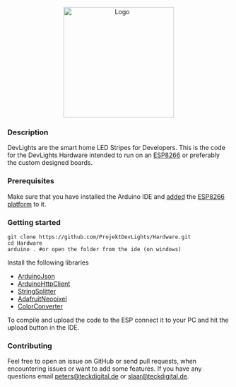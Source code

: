 <p align="center"><img alt="Logo" src="https://i.postimg.cc/vHgyC8nG/logo.png" height="250" /> </p>

### Description

DevLights are the smart home LED Stripes for Developers.
This is the code for the DevLights Hardware intended to run on an [ESP8266](https://www.espressif.com/en/products/socs/esp8266) or preferably the custom designed boards.

### Prerequisites

Make sure that you have installed the Arduino IDE and [added](https://arduino-esp8266.readthedocs.io/en/latest/installing.html) the [ESP8266 platform](https://arduino.esp8266.com/stable/package_esp8266com_index.json) to it.

### Getting started

```shell
git clone https://github.com/ProjektDevLights/Hardware.git
cd Hardware
arduino . #or open the folder from the ide (on windows)
```

Install the following libraries

- [ArduinoJson](https://arduinojson.org/)
- [ArduinoHttpClient](https://github.com/arduino-libraries/ArduinoHttpClient)
- [StringSplitter](https://github.com/aharshac/StringSplitter)
- [AdafruitNeopixel](https://github.com/adafruit/Adafruit_NeoPixel)
- [ColorConverter](https://github.com/luisllamasbinaburo/Arduino-ColorConverter)

To compile and upload the code to the ESP connect it to your PC and hit the upload button in the IDE.

### Contributing

Feel free to open an issue on GitHub or send pull requests, when encountering issues or want to add some features. If you have any questions email [peters@teckdigital.de](mailto:peters@teckdigital.de) or [slaar@teckdigital.de](mailto:slaar@teckdigital.de).
